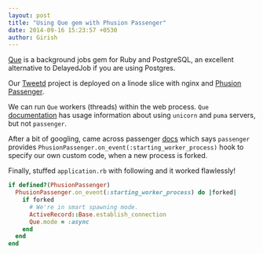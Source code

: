 ```yaml
---
layout: post
title: "Using Que gem with Phusion Passenger"
date: 2014-09-16 15:23:57 +0530
author: Girish
---
```


[Que](https://github.com/chanks/que) is a background jobs gem for Ruby and PostgreSQL,
an excellent alternative to DelayedJob if you are using Postgres.

Our [Tweetd](http://www.tweetd.com) project is deployed on a linode slice with nginx and 
[Phusion Passenger](https://www.phusionpassenger.com).

We can run `Que` workers (threads) within the web process. `Que` [documentation](https://github.com/chanks/que/blob/master/docs%2Fadvanced_setup.md)
has usage information about using `unicorn` and `puma` servers, but not `passenger`.

After a bit of googling, came across passenger [docs](https://www.phusionpassenger.com/documentation/Users%20guide%20Nginx.html) which says
`passenger` provides `PhusionPassenger.on_event(:starting_worker_process)` hook to specify our own custom code, when a new process is forked.

Finally, stuffed `application.rb` with following and it worked flawlessly!

```ruby
if defined?(PhusionPassenger)
  PhusionPassenger.on_event(:starting_worker_process) do |forked|
    if forked
      # We're in smart spawning mode.
      ActiveRecord::Base.establish_connection
      Que.mode = :async
    end
  end
end
```

